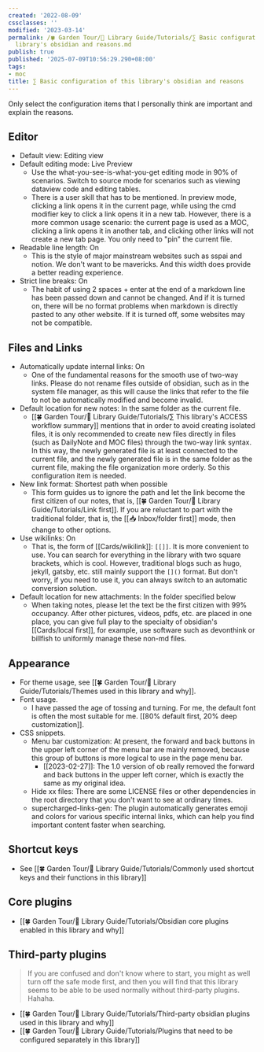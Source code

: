 ```yaml
---
created: '2022-08-09'
cssclasses: ''
modified: '2023-03-14'
permalink: /🍀 Garden Tour/🧰 Library Guide/Tutorials/∑ Basic configuration of this
  library's obsidian and reasons.md
publish: true
published: '2025-07-09T10:56:29.290+08:00'
tags:
- moc
title: ∑ Basic configuration of this library's obsidian and reasons
---
```

Only select the configuration items that I personally think are important and explain the reasons.

## Editor

- Default view: Editing view
- Default editing mode: Live Preview
	- Use the what-you-see-is-what-you-get editing mode in 90% of scenarios. Switch to source mode for scenarios such as viewing dataview code and editing tables.
	- There is a user skill that has to be mentioned. In preview mode, clicking a link opens it in the current page, while using the cmd modifier key to click a link opens it in a new tab. However, there is a more common usage scenario: the current page is used as a MOC, clicking a link opens it in another tab, and clicking other links will not create a new tab page. You only need to "pin" the current file.
- Readable line length: On
	- This is the style of major mainstream websites such as sspai and notion. We don't want to be mavericks. And this width does provide a better reading experience.
- Strict line breaks: On
	- The habit of using 2 spaces + enter at the end of a markdown line has been passed down and cannot be changed. And if it is turned on, there will be no format problems when markdown is directly pasted to any other website. If it is turned off, some websites may not be compatible.

## Files and Links

- Automatically update internal links: On
	- One of the fundamental reasons for the smooth use of two-way links. Please do not rename files outside of obsidian, such as in the system file manager, as this will cause the links that refer to the file to not be automatically modified and become invalid.
- Default location for new notes: In the same folder as the current file.
	- [[🍀 Garden Tour/🧰 Library Guide/Tutorials/∑ This library's ACCESS workflow summary]] mentions that in order to avoid creating isolated files, it is only recommended to create new files directly in files (such as DailyNote and MOC files) through the two-way link syntax. In this way, the newly generated file is at least connected to the current file, and the newly generated file is in the same folder as the current file, making the file organization more orderly. So this configuration item is needed.
- New link format: Shortest path when possible
	- This form guides us to ignore the path and let the link become the first citizen of our notes, that is, [[🍀 Garden Tour/🧰 Library Guide/Tutorials/Link first]]. If you are reluctant to part with the traditional folder, that is, the [[📥 Inbox/folder first]] mode, then change to other options.
- Use wikilinks: On
	- That is, the form of [[Cards/wikilink]]: `[[]]`. It is more convenient to use. You can search for everything in the library with two square brackets, which is cool. However, traditional blogs such as hugo, jekyll, gatsby, etc. still mainly support the `[]()` format. But don't worry, if you need to use it, you can always switch to an automatic conversion solution.
- Default location for new attachments: In the folder specified below
	- When taking notes, please let the text be the first citizen with 99% occupancy. After other pictures, videos, pdfs, etc. are placed in one place, you can give full play to the specialty of obsidian's [[Cards/local first]], for example, use software such as devonthink or billfish to uniformly manage these non-md files.

## Appearance

- For theme usage, see [[🍀 Garden Tour/🧰 Library Guide/Tutorials/Themes used in this library and why]].
- Font usage.
	- I have passed the age of tossing and turning. For me, the default font is often the most suitable for me. [[80% default first, 20% deep customization]].
- CSS snippets.
	- Menu bar customization: At present, the forward and back buttons in the upper left corner of the menu bar are mainly removed, because this group of buttons is more logical to use in the page menu bar.
		- [[2023-02-27]]: The 1.0 version of ob really removed the forward and back buttons in the upper left corner, which is exactly the same as my original idea.
	- Hide xx files: There are some LICENSE files or other dependencies in the root directory that you don't want to see at ordinary times.
	- supercharged-links-gen: The plugin automatically generates emoji and colors for various specific internal links, which can help you find important content faster when searching.

## Shortcut keys

- See [[🍀 Garden Tour/🧰 Library Guide/Tutorials/Commonly used shortcut keys and their functions in this library]]

## Core plugins

- [[🍀 Garden Tour/🧰 Library Guide/Tutorials/Obsidian core plugins enabled in this library and why]]

## Third-party plugins

> If you are confused and don't know where to start, you might as well turn off the safe mode first, and then you will find that this library seems to be able to be used normally without third-party plugins. Hahaha.

- [[🍀 Garden Tour/🧰 Library Guide/Tutorials/Third-party obsidian plugins used in this library and why]]
- [[🍀 Garden Tour/🧰 Library Guide/Tutorials/Plugins that need to be configured separately in this library]] 
